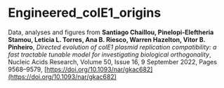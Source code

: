 # Engineered_colE1_origins
Data, analyses and figures from **Santiago Chaillou, Pinelopi-Eleftheria Stamou, Leticia L. Torres, Ana B. Riesco, Warren Hazelton, Vitor B. Pinheiro**, *Directed evolution of colE1 plasmid replication compatibility: a fast tractable tunable model for investigating biological orthogonality*, Nucleic Acids Research, Volume 50, Issue 16, 9 September 2022, Pages 9568–9579, [https://doi.org/10.1093/nar/gkac682](https://doi.org/10.1093/nar/gkac682)

